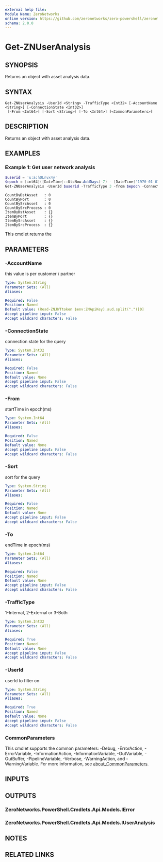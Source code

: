 ```yaml
---
external help file:
Module Name: ZeroNetworks
online version: https://github.com/zeronetworks/zero-powershell/zeronetworks/get-znuseranalysis
schema: 2.0.0
---
```


# Get-ZNUserAnalysis

## SYNOPSIS
Returns an object with asset analysis data.

## SYNTAX

```
Get-ZNUserAnalysis -UserId <String> -TrafficType <Int32> [-AccountName <String>] [-ConnectionState <Int32>]
 [-From <Int64>] [-Sort <String>] [-To <Int64>] [<CommonParameters>]
```

## DESCRIPTION
Returns an object with asset analysis data.

## EXAMPLES

### Example 1: Get user network analysis
```powershell
$userid = 'u:a:hOLnvx4y'
$epoch = [int64]([DateTime]::UtcNow.AddDays(-7) - [DateTime]'1970-01-01').TotalMilliseconds
Get-ZNUserAnalysis -UserId $userid -TrafficType 3 -from $epoch -Connectionstate 3 -Sort occurred_desc
```

```output
CountByDstAsset   : 0
CountByPort       : 0
CountBySrcAsset   : 0
CountBySrcProcess : 0
ItemByDstAsset    : {}
ItemByPort        : {}
ItemBySrcAsset    : {}
ItemBySrcProcess  : {}
```

This cmdlet returns the

## PARAMETERS

### -AccountName
this value is per customer / partner

```yaml
Type: System.String
Parameter Sets: (All)
Aliases:

Required: False
Position: Named
Default value: (Read-ZNJWTtoken $env:ZNApiKey).aud.split(".")[0]
Accept pipeline input: False
Accept wildcard characters: False
```

### -ConnectionState
connection state for the query

```yaml
Type: System.Int32
Parameter Sets: (All)
Aliases:

Required: False
Position: Named
Default value: None
Accept pipeline input: False
Accept wildcard characters: False
```

### -From
startTime in epoch(ms)

```yaml
Type: System.Int64
Parameter Sets: (All)
Aliases:

Required: False
Position: Named
Default value: None
Accept pipeline input: False
Accept wildcard characters: False
```

### -Sort
sort for the query

```yaml
Type: System.String
Parameter Sets: (All)
Aliases:

Required: False
Position: Named
Default value: None
Accept pipeline input: False
Accept wildcard characters: False
```

### -To
endTime in epoch(ms)

```yaml
Type: System.Int64
Parameter Sets: (All)
Aliases:

Required: False
Position: Named
Default value: None
Accept pipeline input: False
Accept wildcard characters: False
```

### -TrafficType
1-Internal, 2-External or 3-Both

```yaml
Type: System.Int32
Parameter Sets: (All)
Aliases:

Required: True
Position: Named
Default value: None
Accept pipeline input: False
Accept wildcard characters: False
```

### -UserId
userId to filter on

```yaml
Type: System.String
Parameter Sets: (All)
Aliases:

Required: True
Position: Named
Default value: None
Accept pipeline input: False
Accept wildcard characters: False
```

### CommonParameters
This cmdlet supports the common parameters: -Debug, -ErrorAction, -ErrorVariable, -InformationAction, -InformationVariable, -OutVariable, -OutBuffer, -PipelineVariable, -Verbose, -WarningAction, and -WarningVariable. For more information, see [about_CommonParameters](http://go.microsoft.com/fwlink/?LinkID=113216).

## INPUTS

## OUTPUTS

### ZeroNetworks.PowerShell.Cmdlets.Api.Models.IError

### ZeroNetworks.PowerShell.Cmdlets.Api.Models.IUserAnalysis

## NOTES

## RELATED LINKS

